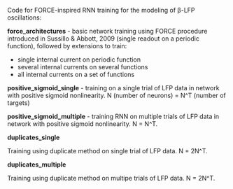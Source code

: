 Code for FORCE-inspired RNN training for the modeling of β-LFP oscillations:

**force_architectures** - basic network training using FORCE procedure introduced in Sussillo & Abbott, 2009 (single readout on a periodic function), followed by extensions to train: 
- single internal current on periodic function 
- several internal currents on several functions  
- all internal currents on a set of functions 

**positive_sigmoid_single** - training on a single trial of LFP data in network with positive sigmoid nonlinearity. N (number of neurons) = N^T (number of targets)

**positive_sigmoid_multiple** - training RNN on multiple trials of LFP data in network with positive sigmoid nonlinearity. N = N^T.

**duplicates_single**

Training using duplicate method on single trial of LFP data. N = 2N^T.

**duplicates_multiple**

Training using duplicate method on multipe trials of LFP data. N = 2N^T.

